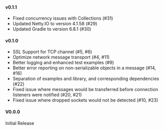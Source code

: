 #### v0.1.1
 * Fixed concurrency issues with Collections (#31)
 * Updated Netty.IO to version 4.1.58 (#29)
 * Updated Gradle to version 6.8.1 (#30)

#### v0.1.0
 * SSL Support for TCP channel (#5, #6)
 * Optimize network message transport (#4, #11)
 * Better logging and enhanced test examples (#9)
 * Better error reporting on non-serializable objects in a message (#14, #16)
 * Separation of examples and library, and corresponding dependencies (#22)
 * Fixed issue where messages would be transferred before connection listeners were notified (#20, #21)
 * Fixed issue where dropped sockets would not be detected (#10, #23)

#### V0.0.0
Initial Release
